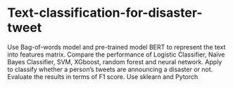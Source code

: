 # Text-classification-for-disaster-tweet
Use Bag-of-words model and pre-trained model BERT to represent the text into features matrix. 
Compare the performance of Logistic Classifier, Naïve Bayes Classifier, SVM, XGboost, random forest and neural network. 
Apply to classify whether a person’s tweets are announcing a disaster or not. 
Evaluate the results in terms of F1 score.
Use sklearn and Pytorch
